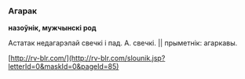 ### Агарак
**назоўнік, мужчынскі род**

Астатак недагарэлай свечкі і пад. А. свечкі. || прыметнік: агаркавы.

<a rel="author">[http://rv-blr.com/](http://rv-blr.com/slounik.jsp?letterId=0&maskId=0&pageId=85)</a>
